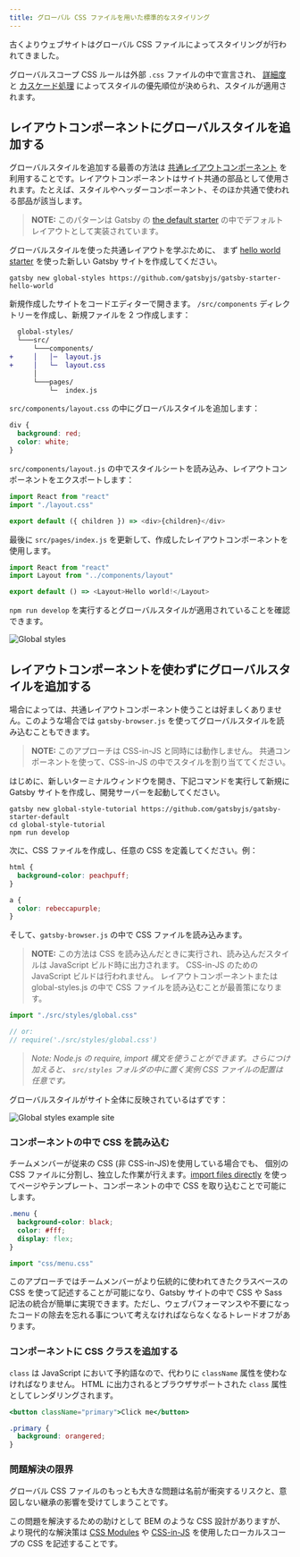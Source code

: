 ```yaml
---
title: グローバル CSS ファイルを用いた標準的なスタイリング
---
```


古くよりウェブサイトはグローバル CSS ファイルによってスタイリングが行われてきました。

グローバルスコープ CSS ルールは外部 `.css` ファイルの中で宣言され、 [詳細度](https://developer.mozilla.org/ja/docs/Web/CSS/Specificity) と [カスケード処理](https://developer.mozilla.org/ja/docs/Web/CSS/Cascade) によってスタイルの優先順位が決められ、スタイルが適用されます。

## レイアウトコンポーネントにグローバルスタイルを追加する

グローバルスタイルを追加する最善の方法は [共通レイアウトコンポーネント](/tutorial/part-three/-はじめてのレイアウトコンポーネントの作成) を利用することです。レイアウトコンポーネントはサイト共通の部品として使用されます。たとえば、スタイルやヘッダーコンポーネント、そのほか共通で使われる部品が該当します。

> **NOTE:** このパターンは Gatsby の [the default starter](https://github.com/gatsbyjs/gatsby-starter-default/blob/02324e5b04ea0a66d91c7fe7408b46d0a7eac868/src/layouts/index.js#L6) の中でデフォルトレイアウトとして実装されています。

グローバルスタイルを使った共通レイアウトを学ぶために、 まず [hello world starter](https://github.com/gatsbyjs/gatsby-starter-hello-world) を使った新しい Gatsby サイトを作成してください。

```shell
gatsby new global-styles https://github.com/gatsbyjs/gatsby-starter-hello-world
```

新規作成したサイトをコードエディターで開きます。 `/src/components` ディレクトリーを作成し、新規ファイルを 2 つ作成します：

```diff
  global-styles/
  └───src/
      └───components/
+     │   │─  layout.js
+     │   └─  layout.css
      │
      └───pages/
          └─  index.js
```

`src/components/layout.css` の中にグローバルスタイルを追加します：

```css:title=src/components/layout.css
div {
  background: red;
  color: white;
}
```

`src/components/layout.js` の中でスタイルシートを読み込み、レイアウトコンポーネントをエクスポートします：

```jsx:title=src/components/layout.js
import React from "react"
import "./layout.css"

export default ({ children }) => <div>{children}</div>
```

最後に `src/pages/index.js` を更新して、作成したレイアウトコンポーネントを使用します。

```jsx:title=src/pages/index.js
import React from "react"
import Layout from "../components/layout"

export default () => <Layout>Hello world!</Layout>
```

`npm run develop` を実行するとグローバルスタイルが適用されていることを確認できます。

![Global styles](./images/global-styles.png)

## レイアウトコンポーネントを使わずにグローバルスタイルを追加する

場合によっては、共通レイアウトコンポーネント使うことは好ましくありません。このような場合では `gatsby-browser.js` を使ってグローバルスタイルを読み込むこともできます。

> **NOTE:** このアプローチは CSS-in-JS と同時には動作しません。 共通コンポーネントを使って、CSS-in-JS の中でスタイルを割り当ててください。

はじめに、新しいターミナルウィンドウを開き、下記コマンドを実行して新規に Gatsby サイトを作成し、開発サーバーを起動してください。

```shell
gatsby new global-style-tutorial https://github.com/gatsbyjs/gatsby-starter-default
cd global-style-tutorial
npm run develop
```

次に、CSS ファイルを作成し、任意の CSS を定義してください。例：

```css:title=src/styles/global.css
html {
  background-color: peachpuff;
}

a {
  color: rebeccapurple;
}
```

そして、`gatsby-browser.js` の中で CSS ファイルを読み込みます。

> **NOTE:** この方法は CSS を読み込んだときに実行され、読み込んだスタイルは JavaScript ビルド時に出力されます。 CSS-in-JS のための JavaScript ビルドは行われません。
> レイアウトコンポーネントまたは global-styles.js の中で CSS ファイルを読み込むことが最善策になります。

```javascript:title=gatsby-browser.js
import "./src/styles/global.css"

// or:
// require('./src/styles/global.css')
```

> _Note: Node.js の require, import 構文を使うことができます。さらにつけ加えると、 `src/styles` フォルダの中に置く実例 CSS ファイルの配置は任意です。_

グローバルスタイルがサイト全体に反映されているはずです：

![Global styles example site](./images/global-styles-example.png)

### コンポーネントの中で CSS を読み込む

チームメンバーが従来の CSS (非 CSS-in-JS)を使用している場合でも、 個別の CSS ファイルに分割し、独立した作業が行えます。[import files directly](/docs/importing-assets-into-files/) を使ってページやテンプレート、コンポーネントの中で CSS を取り込むことで可能にします。

```css:title=menu.css
.menu {
  background-color: black;
  color: #fff;
  display: flex;
}
```

```javascript:title=components/menu.js
import "css/menu.css"
```

このアプローチではチームメンバーがより伝統的に使われてきたクラスベースの CSS を使って記述することが可能になり、Gatsby サイトの中で CSS や Sass 記法の統合が簡単に実現できます。ただし、ウェブパフォーマンスや不要になったコードの除去を忘れる事について考えなければならなくなるトレードオフがあります。

### コンポーネントに CSS クラスを追加する

`class` は JavaScript において予約語なので、代わりに `className` 属性を使わなければなりません。 HTML に出力されるとブラウザサポートされた `class` 属性としてレンダリングされます。

```jsx
<button className="primary">Click me</button>
```

```css
.primary {
  background: orangered;
}
```

### 問題解決の限界

グローバル CSS ファイルのもっとも大きな問題は名前が衝突するリスクと、意図しない継承の影響を受けてしまうことです。

この問題を解決するための助けとして BEM のような CSS 設計がありますが、より現代的な解決策は [CSS Modules](/docs/css-modules/) や [CSS-in-JS](/docs/css-in-js/) を使用したローカルスコープの CSS を記述することです。

